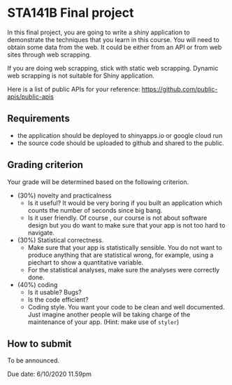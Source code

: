 # STA141B Final project

In this final project, you are going to write a shiny application to demonstrate the techniques that you learn in this course. You will need to obtain some data from the web. It could be either from an API or from web sites through web scrapping.

If you are doing web scrapping, stick with static web scrapping. Dynamic web scrapping is not suitable for Shiny application.

Here is a list of public APIs for your reference: https://github.com/public-apis/public-apis


## Requirements

- the application should be deployed to shinyapps.io or google cloud run
- the source code should be uploaded to github and shared to the public.

## Grading criterion

Your grade will be determined based on the following criterion.

- (30%) novelty and practicalness
    - Is it useful? It would be very boring if you built an application which counts the number of seconds since big bang.
    - Is it user friendly. Of course , our course is not about software design but you do want to make sure that your app is not too hard to navigate.
- (30%) Statistical correctness. 
    - Make sure that your app is statistically sensible.
    You do not want to produce anything that are statistical wrong, for example, using a piechart to show a quantitative variable.
    - For the statistical analyses, make sure the analyses were correctly done.
- (40%) coding
    - Is it usable? Bugs?
    - Is the code efficient?
    - Coding style. You want your code to be clean and well documented. Just imagine another people will be taking charge of the maintenance of your app. (Hint: make use of `styler`)


## How to submit

To be announced.

Due date: 6/10/2020 11.59pm
